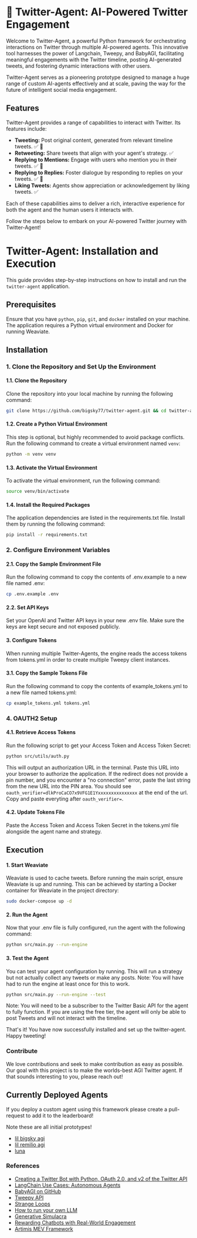 # 🐣 Twitter-Agent:  AI-Powered Twitter Engagement

Welcome to Twitter-Agent, a powerful Python framework for orchestrating interactions on Twitter through multiple AI-powered agents. This innovative tool harnesses the power of Langchain, Tweepy, and BabyAGI, facilitating meaningful engagements with the Twitter timeline, posting AI-generated tweets, and fostering dynamic interactions with other users.

Twitter-Agent serves as a pioneering prototype designed to manage a huge range of custom AI-agents effectively and at scale, paving the way for the future of intelligent social media engagement.

## Features

Twitter-Agent provides a range of capabilities to interact with Twitter. Its features include:

- **Tweeting:** Post original content, generated from relevant timeline tweets. ✅ 🤖
- **Retweeting:** Share tweets that align with your agent's strategy. ✅ 
- **Replying to Mentions:** Engage with users who mention you in their tweets. ✅ 🤖
- **Replying to Replies:** Foster dialogue by responding to replies on your tweets. ✅ 🤖
- **Liking Tweets:** Agents show appreciation or acknowledgement by liking tweets. ✅ 

Each of these capabilities aims to deliver a rich, interactive experience for both the agent and the human users it interacts with.

Follow the steps below to embark on your AI-powered Twitter journey with Twitter-Agent!

# Twitter-Agent: Installation and Execution
This guide provides step-by-step instructions on how to install and run the `twitter-agent` application.

## Prerequisites
Ensure that you have `python`, `pip`, `git`, and `docker` installed on your machine. The application requires a Python virtual environment and Docker for running Weaviate.

## Installation

### 1. Clone the Repository and Set Up the Environment

#### 1.1. Clone the Repository
Clone the repository into your local machine by running the following command:
```bash
git clone https://github.com/bigsky77/twitter-agent.git && cd twitter-agent

```

#### 1.2. Create a Python Virtual Environment
This step is optional, but highly recommended to avoid package conflicts. Run the following command to create a virtual environment named `venv`:
```bash
python -m venv venv
```

#### 1.3. Activate the Virtual Environment

To activate the virtual environment, run the following command:

```bash
source venv/bin/activate
```

#### 1.4. Install the Required Packages

The application dependencies are listed in the requirements.txt file. Install them by running the following command:

``` bash
pip install -r requirements.txt
```

### 2. Configure Environment Variables

#### 2.1. Copy the Sample Environment File
Run the following command to copy the contents of .env.example to a new file named .env:

``` bash
cp .env.example .env
```

#### 2.2. Set API Keys
Set your OpenAI and Twitter API keys in your new .env file. Make sure the keys are kept secure and not exposed publicly.

#### 3. Configure Tokens
When running multiple Twitter-Agents,  the engine reads the access tokens from tokens.yml in order to create multiple Tweepy client instances.

#### 3.1. Copy the Sample Tokens File

Run the following command to copy the contents of example_tokens.yml to a new file named tokens.yml:

``` bash
cp example_tokens.yml tokens.yml
```

### 4. OAUTH2 Setup

#### 4.1. Retrieve Access Tokens

Run the following script to get your Access Token and Access Token Secret:

``` bash
python src/utils/auth.py
```

This will output an authorization URL in the terminal. Paste this URL into your browser to authorize the application. If the redirect does not provide a pin number, and you encounter a "no connection" error, paste the last string from the new URL into the PIN area. You should see `oauth_verifier=dlkProCaCO7x9VFG1E1Yxxxxxxxxxxxxxxx` at the end of the url.  Copy and paste everyting after `oauth_verifier=`. 

#### 4.2. Update Tokens File

Paste the Access Token and Access Token Secret in the tokens.yml file alongside the agent name and strategy.

## Execution

#### 1. Start Weaviate

Weaviate is used to cache tweets. Before running the main script, ensure Weaviate is up and running. This can be achieved by starting a Docker container for Weaviate in the project directory:

``` bash
sudo docker-compose up -d
```

#### 2. Run the Agent
Now that your .env file is fully configured, run the agent with the following command:

``` bash
python src/main.py --run-engine

```

#### 3. Test the Agent
You can test your agent configuration by running.  This will run a strategy but not actually collect any tweets or make any posts.  Note:  You will have had to run the engine at least once for this to work.

``` bash
python src/main.py --run-engine --test
```

Note: You will need to be a subscriber to the Twitter Basic API for the agent to fully function. If you are using the free tier, the agent will only be able to post Tweets and will not interact with the timeline.

That's it! You have now successfully installed and set up the twitter-agent. Happy tweeting!

### Contribute

We love contributions and seek to make contribution as easy as possible.  Our goal with this project is to make the worlds-best AGI Twitter agent.  If that sounds interesting to you, please reach out!

## Currently Deployed Agents

If you deploy a custom agent using this framework please create a pull-request to add it to the leaderboard!

Note these are all initial prototypes!

 - [lil bigsky agi](https://twitter.com/lil_bigsky_agi)
 - [lil remilio agi](https://twitter.com/lil_remilio_agi)
 - [luna](https://twitter.com/lil_luna_agi)

### References

- [Creating a Twitter Bot with Python, OAuth 2.0, and v2 of the Twitter API](https://developer.twitter.com/en/docs/tutorials/creating-a-twitter-bot-with-python--oauth-2-0--and-v2-of-the-twi)
- [LangChain Use Cases: Autonomous Agents](https://python.langchain.com/en/latest/use_cases/autonomous_agents.html)
- [BabyAGI on GitHub](https://github.com/yoheinakajima/babyagi)
- [Tweepy API](https://docs.tweepy.org/en/stable/api.html)
- [Strange Loops](https://en.wikipedia.org/wiki/Strange_loop)
- [How to run your own LLM](https://blog.rfox.eu/en/Programming/How_to_run_your_own_LLM_GPT.html)
- [Generative Simulacra](https://arxiv.org/abs/2304.03442)
- [Rewarding Chatbots with Real-World Engagement](https://arxiv.org/abs/2303.06135)
- [Artimis MEV Framework](https://github.com/paradigmxyz/artemis)
